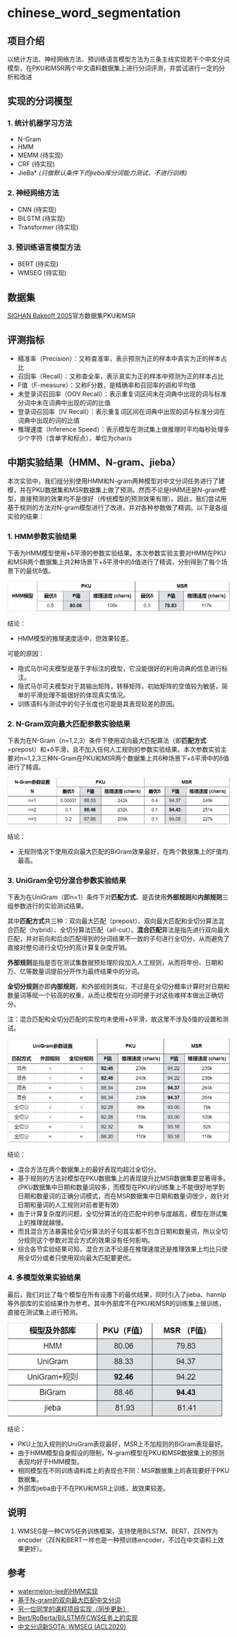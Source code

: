 # chinese_word_segmentation

## 项目介绍
以统计方法、神经网络方法、预训练语言模型方法为三条主线实现若干个中文分词模型，在PKU和MSR两个中文语料数据集上进行分词评测，并尝试进行一定的分析和改进

## 实现的分词模型

### 1. 统计机器学习方法
- N-Gram
- HMM
- MEMM (待实现)
- CRF (待实现)
- JieBa* _(只做默认条件下的jieba库分词能力测试，不进行训练)_

### 2. 神经网络方法
- CNN (待实现)
- BiLSTM (待实现)
- Transformer (待实现)

### 3. 预训练语言模型方法
- BERT (待实现)
- WMSEG (待实现)

## 数据集

[SIGHAN Bakeoff 2005](http://sighan.cs.uchicago.edu/bakeoff2005/)官方数据集PKU和MSR

## 评测指标

- 精准率（Precision）：又称查准率，表示预测为正的样本中真实为正的样本占比
- 召回率（Recall）：又称查全率，表示真实为正的样本中预测为正的样本占比
- F值（F-measure）：又称F分数，是精确率和召回率的调和平均值
- 未登录词召回率（OOV Recall）：表示重复词区间未在词典中出现的词与标准分词中未在词典中出现的词的比值
- 登录词召回率（IV Recall）：表示重复词区间在词典中出现的词与标准分词在词典中出现的词的比值
- 推理速度（Inference Speed）：表示模型在测试集上做推理时平均每秒处理多少个字符（含单字和标点），单位为char/s

## 中期实验结果（HMM、N-gram、jieba）

本次实验中，我们组分别使用HMM和N-gram两种模型对中文分词任务进行了建模，并在PKU数据集和MSR数据集上做了预测。然而不论是HMM还是N-gram模型，直接预测的效果均不是很好（传统模型的预测效果有限）。因此，我们尝试用基于规则的方法对N-gram模型进行了改进，并对各种参数做了精调。以下是各组实验的结果：

### 1. HMM参数实验结果

下表为HMM模型使用+δ平滑的参数实验结果。本次参数实验主要对HMM在PKU和MSR两个数据集上共2种场景下+δ平滑中的δ值进行了精调，分别得到了每个场景下的最优δ值。

![](https://github.com/SeaEagleI/chinese_word_segmentation/blob/master/results/1.png)

结论：
- HMM模型的推理速度适中，但效果较差。

可能的原因：
- 隐式马尔可夫模型是基于字标注的模型，它没能很好的利用词典的信息进行标注。
- 隐式马尔可夫模型对于其输出矩阵，转移矩阵，初始矩阵的空值较为敏感，简单的平滑处理不能很好的体现真实情况。
- 训练语料与测试中的句子长度也可能是其表现较差的原因。

### 2. N-Gram双向最大匹配参数实验结果

下表为在N-Gram（n=1,2,3）条件下使用双向最大匹配算法（即**匹配方式**=prepost）和+δ平滑，且不加入任何人工规则的参数实验结果。本次参数实验主要对n=1,2,3三种N-Gram在PKU和MSR两个数据集上共6种场景下+δ平滑中的δ值进行了精调。

![](https://github.com/SeaEagleI/chinese_word_segmentation/blob/master/results/2.png)

结论：
- 无规则情况下使用双向最大匹配的BiGram效果最好，在两个数据集上的F值均最高。

### 3. UniGram全切分混合参数实验结果

下表为在UniGram（即n=1）条件下对**匹配方式**、是否使用**外部规则**和**内部规则**三组参数进行的实验测试结果。

其中**匹配方式**共三种：双向最大匹配（prepost）、双向最大匹配和全切分算法混合匹配（hybrid）、全切分算法匹配（all-cut）。**混合匹配**算法是指先进行双向最大匹配，并对前向和后向匹配得到的分词结果不一致的子句进行全切分，从而避免了直接对整句进行全切分的高计算复杂度开销。

**外部规则**是指是否在测试集数据预处理阶段加入人工规则，从而将年份、日期和万、亿等数量词提前分开作为最终结果中的分词。

**全切分规则**亦即**内部规则**，和外部规则类似，不过是在全切分概率计算时对日期和数量词等赋一个较高的权重，从而让模型在分词时便于对这些难样本做出正确切分。

注：混合匹配和全切分匹配的实现均未使用+δ平滑，故这里不涉及δ值的设置和测试。

![](https://github.com/SeaEagleI/chinese_word_segmentation/blob/master/results/3.png)

结论：
- 混合方法在两个数据集上的最好表现均超过全切分。
- 基于规则的方法对模型在PKU数据集上的表现提升比MSR数据集要显著得多。(PKU数据集中日期和数量词较多，而模型在PKU的训练集上不能很好地学到日期和数量词的正确分词模式，而在MSR数据集中日期和数量词很少，故针对日期和量词的人工规则对前者更有效)
- 由于计算复杂度的问题，全切分算法的在匹配中的参与度越高，模型在测试集上的推理就越慢。
- 而且混合方法暴露给全切分算法的子句其实都不包含日期和数量词，所以全切分规则这个参数对混合方式的效果没有任何影响。
- 综合各节实验结果可知，混合方法不论是在推理速度还是推理效果上均比只使用全切分或者只使用双向最大匹配要更优。

### 4. 多模型效果实验结果

最后，我们对比了每个模型在所有设置下的最优结果，同时引入了jieba、hannlp等外部库的实验结果作为参考。其中外部库不在PKU和MSR的训练集上做训练，直接在测试集上进行预测。

![](https://github.com/SeaEagleI/chinese_word_segmentation/blob/master/results/4.png)

结论：
- PKU上加入规则的UniGram表现最好，MSR上不加规则的BiGram表现最好。
- 由于HMM模型自身假设的限制，N-gram模型在PKU和MSR数据集上的预测表现均好于HMM模型。
- 相同模型在不同训练语料库上的表现也不同：MSR数据集上的表现要好于PKU数据集。
- 外部库jieba由于不在PKU和MSR上训练，故效果较差。

## 说明

1. WMSEG是一种CWS任务训练框架，支持使用BiLSTM、BERT、ZEN作为encoder（ZEN和BERT一样也是一种预训练encoder，不过在中文语料上效果更好）。

## 参考
- [watermelon-lee的HMM实现](https://github.com/watermelon-lee/machine-learning-algorithms-implemented-by-python/tree/master/HMM)
- [基于N-gram的双向最大匹配中文分词](https://mqsee.blog.csdn.net/article/details/53466043)
- [另一位同学的课程项目实现（同步更新）](https://github.com/JackHCC/Chinese-Tokenization)
- [Bert/RoBerta/BiLSTM在CWS任务上的实现](https://github.com/hemingkx/WordSeg)
- [中文分词新SOTA: WMSEG (ACL2020)](https://aclanthology.org/2020.acl-main.734/)
